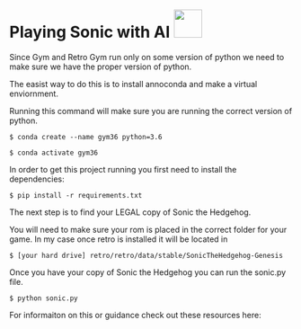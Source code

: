 # Playing Sonic with AI <img src="https://c.tenor.com/qdwKeropqtsAAAAC/sonic-sonic-the-hedgehog.gif" width="50px">

Since Gym and Retro Gym run only on some version of python we need to make sure we have the proper version of python.

The easist way to do this is to install annoconda and make a virtual enviornment.

Running this command will make sure you are running the correct version of python.

```
$ conda create --name gym36 python=3.6 
```

```
$ conda activate gym36 
```

In order to get this project running you first need to install the dependencies:

```
$ pip install -r requirements.txt
```

The next step is to find your LEGAL copy of Sonic the Hedgehog.

You will need to make sure your rom is placed in the correct folder for your game. In my case once retro is installed it will be located in 

```
$ [your hard drive] retro/retro/data/stable/SonicTheHedgehog-Genesis
```

Once you have your copy of Sonic the Hedgehog you can run the sonic.py file.

```
$ python sonic.py
```


For informaiton on this or guidance check out these resources here:
